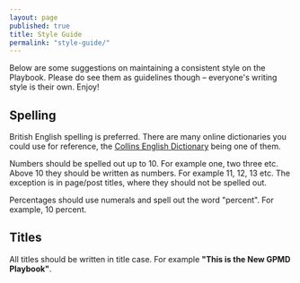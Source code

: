 ```yaml
---
layout: page
published: true
title: Style Guide
permalink: "style-guide/"
---
```


Below are some suggestions on maintaining a consistent style on the Playbook. Please do see them as guidelines though – everyone's writing style is their own. Enjoy!

## Spelling

British English spelling is preferred. There are many online dictionaries you could use for reference, the [Collins English Dictionary](http://www.collinsdictionary.com/ "Collins English Dictionary") being one of them.

Numbers should be spelled out up to 10. For example one, two three etc. Above 10 they should be written as numbers. For example 11, 12, 13 etc. The exception is in page/post titles, where they should not be spelled out.

Percentages should use numerals and spell out the word "percent". For example, 10 percent.

## Titles

All titles should be written in title case. For example **"This is the New GPMD Playbook"**.